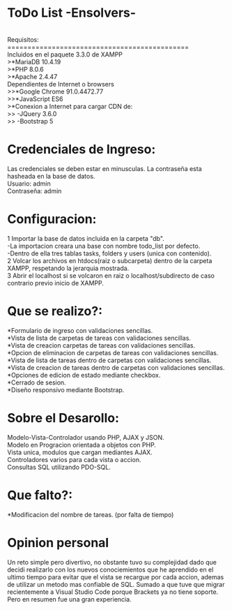 # ToDo List -Ensolvers-
<br />
Requisitos:
<br />
=============================================
<br />
Incluidos en el paquete 3.3.0 de XAMPP
<br />
>*MariaDB 10.4.19
<br />
>*PHP 8.0.6
<br />
>*Apache 2.4.47
<br />
Dependientes de Internet o browsers
<br />
>>*Google Chrome 91.0.4472.77
<br />
>>*JavaScript ES6
<br />
>*Conexion a Internet para cargar CDN de:
<br />
>>  -JQuery 3.6.0
  <br />
>>  -Bootstrap 5    
  
Credenciales de Ingreso:
=============================================
Las credenciales se deben estar en minusculas. La contraseña esta hasheada en la base de datos.
<br />
Usuario: admin
<br />
Contraseña: admin

Configuracion:
=============================================
1 Importar la base de datos incluida en la carpeta "db".
<br />
  -La importacion creara una base con nombre todo_list por defecto. 
  <br />
  -Dentro de ella tres tablas tasks, folders y users (unica con contenido).
  <br />
2 Volcar los archivos en htdocs(raiz o subcarpeta) dentro de la carpeta XAMPP, respetando la jerarquia mostrada.
<br />
3 Abrir el localhost si se volcaron en raiz o localhost/subdirecto de caso contrario previo inicio de XAMPP.
<br />

Que se realizo?:
=============================================
*Formulario de ingreso con validaciones sencillas.
<br />
*Vista de lista de carpetas de tareas con validaciones sencillas.
<br />
*Vista de creacion carpetas de tareas con validaciones sencillas.
<br />
*Opcion de eliminacion de carpetas de tareas con validaciones sencillas.
<br />
*Vista de lista de tareas dentro de carpetas con validaciones sencillas.
<br />
*Vista de creacion de tareas dentro de carpetas con validaciones sencillas.
<br />
*Opciones de edicion de estado mediante checkbox.
<br />
*Cerrado de sesion.
<br />
*Diseño responsivo mediante Bootstrap.

Sobre el Desarollo:
=============================================
Modelo-Vista-Controlador usando PHP, AJAX y JSON.
<br />
Modelo en Progracion orientada a objetos con PHP.
<br />
Vista unica, modulos que cargan mediantes AJAX.
<br />
Controladores varios para cada vista o accion.
<br />
Consultas SQL utilizando PDO-SQL.

Que falto?:
=============================================
*Modificacion del nombre de tareas. (por falta de tiempo)

Opinion personal
=============================================
Un reto simple pero divertivo, no obstante tuvo su complejidad dado que decidi realizarlo con los nuevos conociemientos que he aprendido en el ultimo tiempo para evitar que el vista se recargue por cada accion, ademas de utilizar un metodo mas confiable de SQL. Sumado a que tuve que migrar recientemente a Visual Studio Code porque Brackets ya no tiene soporte. Pero en resumen fue una gran experiencia.
